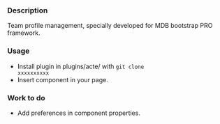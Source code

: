 ### Description

Team profile management, specially developed for MDB bootstrap PRO framework.


### Usage

* Install plugin in plugins/acte/ with <code>git clone xxxxxxxxxx</code>
* Insert component in your page.

### Work to do

* Add preferences in component properties.
